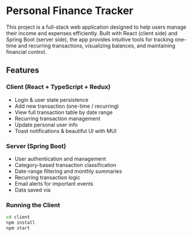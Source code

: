 # Personal Finance Tracker 

This project is a full-stack web application designed to help users manage their income and expenses efficiently. Built with React (client side) and Spring Boot (server side), the app provides intuitive tools for tracking one-time and recurring transactions, visualizing balances, and maintaining financial control.

##  Features

###  Client (React + TypeScript + Redux)
-  Login & user state persistence
-  Add new transaction (one-time / recurring)
-  View full transaction table by date range
-  Recurring transaction management
-  Update personal user info
-  Toast notifications & beautiful UI with MUI

### Server (Spring Boot)
-  User authentication and management
-  Category-based transaction classification
-  Date-range filtering and monthly summaries
-  Recurring transaction logic
-  Email alerts for important events
-  Data saved via 

### Running the Client

```bash
cd client
npm install
npm start
